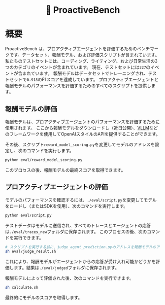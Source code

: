<div align= "center">
    <h1> 🧩 ProactiveBench </h1>
</div>

# 概要

ProactiveBench は、プロアクティブエージェントを評価するためのベンチマークです。データセット、報酬モデル、および評価スクリプトが含まれています。
私たちのテストセットには、コーディング、ライティング、および日常生活の3つのカテゴリのイベントが含まれています。
現在、テストセットには`227`のイベントが含まれています。
報酬モデルはデータセットでトレーニングされ、テストセットで`0.918`のF1スコアを達成しています。
プロアクティブエージェントと報酬モデルのパフォーマンスを評価するためのすべてのスクリプトを提供します。

## 報酬モデルの評価

報酬モデルは、プロアクティブエージェントのパフォーマンスを評価するために使用されます。
ここから報酬モデルをダウンロードし（近日公開）、[VLLM](https://github.com/vllm-project/vllm)などのフレームワークを使用してOpenAIスタイルのAPIを提供することができます。

その後、スクリプト`reward_model_scoring.py`を変更してモデルのアドレスを設定し、次のコマンドを実行します。

```bash
python eval/reward_model_scoring.py
```

このプロセスの後、報酬モデルの最終スコアを取得できます。

## プロアクティブエージェントの評価

モデルのパフォーマンスを確認するには、`./eval/script.py`を変更してモデルをロードし（またはSDKを使用）、次のコマンドを実行します。

```bash
python eval/script.py
```

テストデータはモデルに送信され、すべてのトレースとエージェントの応答は`./eval/traces_new`フォルダに保存されます。
このプロセスの後、次のコマンドを実行できます。

```bash
# スクリプトを実行する前に、judge_agent_prediction.pyのアドレスを報酬モデルのアドレスに変更する必要があります。
sh eval/judge_result.sh
```

これにより、報酬モデルがエージェントからの応答が受け入れ可能かどうかを評価します。結果は`./eval/judged`フォルダに保存されます。

報酬モデルによって評価された後、次のコマンドを実行できます。

```bash
sh calculate.sh
```

最終的にモデルのスコアを取得します。

